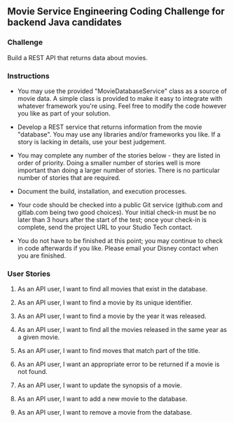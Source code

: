 ## Movie Service Engineering Coding Challenge for backend Java candidates


### Challenge

Build a REST API that returns data about movies.


### Instructions

* You may use the provided "MovieDatabaseService" class as a source of movie data. A simple class is provided to make it 
easy to integrate with whatever framework you're using. Feel free to modify the code however you like as part of your 
solution.

* Develop a REST service that returns information from the movie "database". You may use any libraries and/or 
frameworks you like. If a story is lacking in details, use your best judgement.

* You may complete any number of the stories below - they are listed in order of priority. Doing a smaller number of
stories well is more important than doing a larger number of stories. There is no particular number of stories that
are required.

* Document the build, installation, and execution processes.

* Your code should be checked into a public Git service (github.com and gitlab.com being two good choices). 
Your initial check-in must be no later than 3 hours after the start of the test; once your check-in is complete, 
send the project URL to your Studio Tech contact. 

* You do not have to be finished at this point; you may continue to check in code afterwards if you like. Please email 
your Disney contact when you are finished.


### User Stories

1. As an API user, I want to find all movies that exist in the database.

1. As an API user, I want to find a movie by its unique identifier.

1. As an API user, I want to find a movie by the year it was released.

1. As an API user, I want to find all the movies released in the same year as a given movie.

1. As an API user, I want to find moves that match part of the title.

1. As an API user, I want an appropriate error to be returned if a movie is not found.

1. As an API user, I want to update the synopsis of a movie.

1. As an API user, I want to add a new movie to the database.

1. As an API user, I want to remove a movie from the database.
